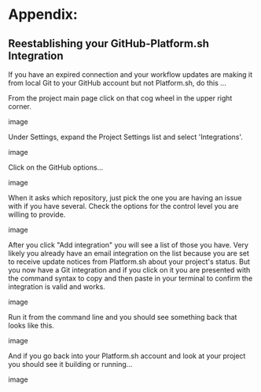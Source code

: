 
# Appendix:
## Reestablishing your GitHub-Platform.sh Integration

If you have an expired connection and your workflow updates are making it from local Git to your GitHub account but not Platform.sh, do this …

From the project main page click on that cog wheel in the upper right corner.

image

Under Settings, expand the Project Settings list and select 'Integrations'.

image

Click on the GitHub options…

image

When it asks which repository, just pick the one you are having an issue with if you have several.  Check the options for the control level you are willing to provide.

image

After you click "Add integration"  you will see a list of those you have.  Very likely you already have an email integration on the list because you are set to receive update notices from Platform.sh about your project's status.  But you now have a Git integration and if you click on it you are presented with the command syntax to copy and then paste in your terminal to confirm the integration is valid and works.

image

Run it from the command line and you should see something back that looks like this.

image

And if you go back into your Platform.sh account and look at your project you should see it building or running...

image





